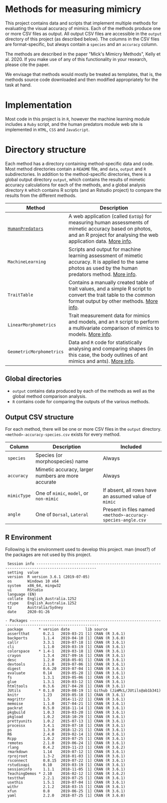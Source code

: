 # Methods for measuring mimicry


This project contains data and scripts that implement multiple methods
for evaluating the visual accuracy of mimics. Each of the methods
produce one or more CSV files as output. All output CSV files are
accessible in the `output` directory of this project (as described
below). The columns in the CSV files are format-specific, but
always contain a `species` and an `accuracy` column.

The methods are described in the paper "Mick's Mimicry Methods",
Kelly et al. 2020. If you make use of any of this functionality in your
research, please cite the paper.

We envisage that methods would mostly be treated as templates, that
is, the methods source code downloaded and then modified appropriately
for the task at hand. 

# Implementation
Most code in this project is in `R`, however the machine learning module includes a `Ruby` script, and the human predators module web site is implemented in `HTML`, `CSS` and `JavaScript`.

# Directory structure
Each method has a directory containing method-specific data and code. Most method directories contain a `README` file, and `data`, `output` and `R` subdirectories. In addition to the method-specific directories, there is a global output directory `output`, which contains the results of mimetic accuracy calculations for each of the methods, and a global analysis directory `R` which contains R scripts (and an Rstudio project) to compare the results from the different methods.

| Method | Description |
| ------ | ----------- |
| [`HumanPredators`](HumanPredators) | A web application (called `EatUp`) for measuring human assessments of mimetic accuracy based on photos, and an R project for analysing the web application data. [More info](HumanPredators/README.md). |
| `MachineLearning` | Scripts and output for machine learning assessment of mimetic accuracy. It is applied to the same photos as used by the human predators method. [More info](MachineLearning/README.md). |
| `TraitTable` | Contains a manually created table of trait values, and a simple R script to convert the trait table to the common format output by other methods. [More info](TraitTable/README.md).
| `LinearMorphometrics` | Trait measurement data for mimics and models, and an `R` script to perform a multivariate comparison of mimics to models. [More info](LinearMorphometrics/README.md).
| `GeometricMorphometrics` | Data and `R` code for statistically analysing and comparing shapes (in this case, the body outlines of ant mimics and ants).  [More info](GeometricMorphometrics/README.md). |

## Global directories

- `output` contains data produced by each of the methods as well as the global method comparison analysis.
- `R` contains code for comparing the outputs of the various methods.

## Output CSV structure

For each method, there will be one or more CSV files in the `output` directory. `<method>-accuracy-species.csv` exists for every method.

| Column      | Description | Included |
| ------      | ----------- | -------- |
| `species`   | Species (or morphospecies) name | Always |
| `accuracy`  | Mimetic accuracy, larger numbers are more accurate | Always |
| `mimicType` | One of `mimic`, `model`, or `non-mimic` | If absent, all rows have an assumed value of `mimic` |
| `angle`     | One of `Dorsal`, `Lateral` | Present in files named `<method>-accuracy-species-angle.csv` |

## R Environment
<!-- Output from devtools::session_info() -->
Following is the environment used to develop this project. man (most?) of the packages are not used by this project.

```
 Session info -------------------------------------------------------------------------------------------------
 setting  value                       
 version  R version 3.6.1 (2019-07-05)
 os       Windows 10 x64              
 system   x86_64, mingw32             
 ui       RStudio                     
 language (EN)                        
 collate  English_Australia.1252      
 ctype    English_Australia.1252      
 tz       Australia/Sydney            
 date     2020-01-26                  

- Packages -----------------------------------------------------------------------------------------------------
 package       * version date       lib source                        
 assertthat      0.2.1   2019-03-21 [1] CRAN (R 3.6.1)                
 backports       1.1.4   2019-04-10 [1] CRAN (R 3.6.0)                
 callr           3.3.1   2019-07-18 [1] CRAN (R 3.6.1)                
 cli             1.1.0   2019-03-19 [1] CRAN (R 3.6.1)                
 colorspace    * 1.4-1   2019-03-18 [1] CRAN (R 3.6.1)                
 crayon          1.3.4   2017-09-16 [1] CRAN (R 3.6.1)                
 desc            1.2.0   2018-05-01 [1] CRAN (R 3.6.1)                
 devtools        2.1.0   2019-07-06 [1] CRAN (R 3.6.1)                
 digest          0.6.20  2019-07-04 [1] CRAN (R 3.6.1)                
 evaluate        0.14    2019-05-28 [1] CRAN (R 3.6.1)                
 fs              1.3.1   2019-05-06 [1] CRAN (R 3.6.1)                
 glue            1.3.1   2019-03-12 [1] CRAN (R 3.6.1)                
 htmltools       0.3.6   2017-04-28 [1] CRAN (R 3.6.1)                
 JUtils        * 0.1.0   2019-08-19 [1] Github (JimMcL/JUtils@ab1b341)
 knitr           1.23    2019-05-18 [1] CRAN (R 3.6.1)                
 magrittr        1.5     2014-11-22 [1] CRAN (R 3.6.1)                
 memoise         1.1.0   2017-04-21 [1] CRAN (R 3.6.1)                
 packrat         0.5.0   2018-11-14 [1] CRAN (R 3.6.1)                
 pkgbuild        1.0.3   2019-03-20 [1] CRAN (R 3.6.1)                
 pkgload         1.0.2   2018-10-29 [1] CRAN (R 3.6.1)                
 prettyunits     1.0.2   2015-07-13 [1] CRAN (R 3.6.1)                
 processx        3.4.1   2019-07-18 [1] CRAN (R 3.6.1)                
 ps              1.3.0   2018-12-21 [1] CRAN (R 3.6.1)                
 R6              2.4.0   2019-02-14 [1] CRAN (R 3.6.1)                
 Rcpp            1.0.2   2019-07-25 [1] CRAN (R 3.6.1)                
 remotes         2.1.0   2019-06-24 [1] CRAN (R 3.6.1)                
 rlang           0.4.2   2019-11-23 [1] CRAN (R 3.6.2)                
 rmarkdown       1.14    2019-07-12 [1] CRAN (R 3.6.1)                
 rprojroot       1.3-2   2018-01-03 [1] CRAN (R 3.6.1)                
 rsconnect       0.8.15  2019-07-22 [1] CRAN (R 3.6.1)                
 rstudioapi      0.10    2019-03-19 [1] CRAN (R 3.6.1)                
 sessioninfo     1.1.1   2018-11-05 [1] CRAN (R 3.6.1)                
 TeachingDemos * 2.10    2016-02-12 [1] CRAN (R 3.6.2)                
 testthat        2.2.1   2019-07-25 [1] CRAN (R 3.6.1)                
 usethis         1.5.1   2019-07-04 [1] CRAN (R 3.6.1)                
 withr           2.1.2   2018-03-15 [1] CRAN (R 3.6.1)                
 xfun            0.8     2019-06-25 [1] CRAN (R 3.6.1)                
 yaml            2.2.0   2018-07-25 [1] CRAN (R 3.6.0)                
```
